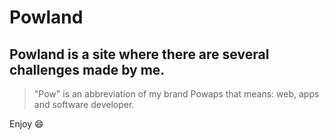 # Powland

## Powland is a site where there are several challenges made by me.

> "Pow" is an abbreviation of my brand Powaps that means: web, apps and software developer.

Enjoy :smile: